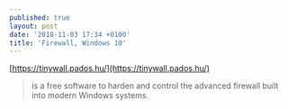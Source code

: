 ```yaml
---
published: true
layout: post
date: '2018-11-03 17:34 +0100'
title: 'Firewall, Windows 10'
---
```

[https://tinywall.pados.hu/](https://tinywall.pados.hu/)

> is a free software to harden and control the advanced firewall built into modern Windows systems.
